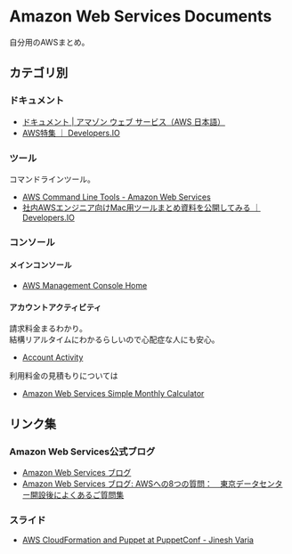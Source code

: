 # Amazon Web Services Documents

自分用のAWSまとめ。

## カテゴリ別

### ドキュメント

- [ドキュメント | アマゾン ウェブ サービス（AWS 日本語）](http://aws.amazon.com/jp/documentation/)
- [AWS特集 ｜ Developers.IO](http://dev.classmethod.jp/referencecat/aws-special/)

### ツール

コマンドラインツール。

- [AWS Command Line Tools - Amazon Web Services](http://docs.aws.amazon.com/general/latest/gr/GetTheTools.html)
- [社内AWSエンジニア向けMac用ツールまとめ資料を公開してみる ｜ Developers.IO](http://dev.classmethod.jp/cloud/aws/osx-tools-for-aws-engineer-201311/)

### コンソール

#### メインコンソール

- [AWS Management Console Home](https://console.aws.amazon.com/console/home)

#### アカウントアクティビティ

請求料金まるわかり。  
結構リアルタイムにわかるらしいので心配症な人にも安心。

- [Account Activity](https://portal.aws.amazon.com/gp/aws/developer/account?ie=UTF8&action=activity-summary#)

利用料金の見積もりについては

- [Amazon Web Services Simple Monthly Calculator](http://calculator.s3.amazonaws.com/calc5.html?lng=ja_JP)

## リンク集

### Amazon Web Services公式ブログ

- [Amazon Web Services ブログ](http://aws.typepad.com/aws_japan/)
- [Amazon Web Services ブログ: AWSへの8つの質問：　東京データセンター開設後によくあるご質問集](http://aws.typepad.com/aws_japan/2011/03/new-customer-faq-after-tokyo-region.html)

### スライド

- [AWS CloudFormation and Puppet at PuppetConf - Jinesh Varia](http://www.slideshare.net/AmazonWebServices/aws-cloudformation-and-puppet-at-puppetconf-jinesh-varia)
